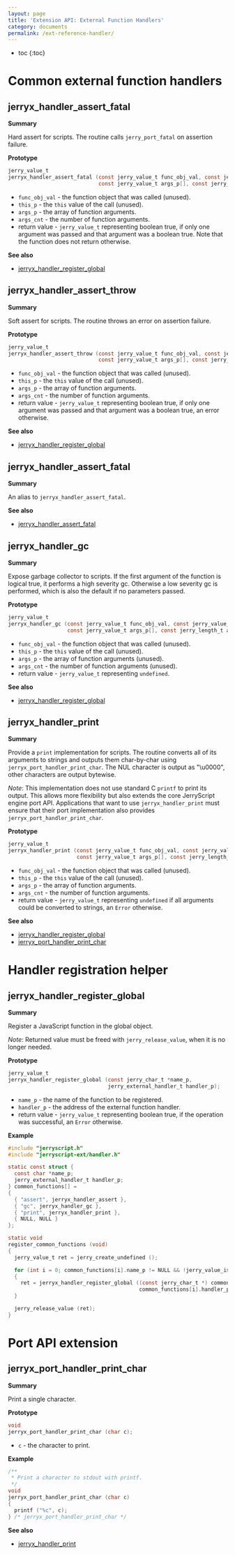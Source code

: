 ```yaml
---
layout: page
title: 'Extension API: External Function Handlers'
category: documents
permalink: /ext-reference-handler/
---
```


* toc
{:toc}

#  Common external function handlers

## jerryx_handler_assert_fatal

**Summary**

Hard assert for scripts. The routine calls `jerry_port_fatal` on assertion failure.

**Prototype**

```c
jerry_value_t
jerryx_handler_assert_fatal (const jerry_value_t func_obj_val, const jerry_value_t this_p,
                             const jerry_value_t args_p[], const jerry_length_t args_cnt);
```

- `func_obj_val` - the function object that was called (unused).
- `this_p` - the `this` value of the call (unused).
- `args_p` - the array of function arguments.
- `args_cnt` - the number of function arguments.
- return value - `jerry_value_t` representing boolean true, if only one argument
  was passed and that argument was a boolean true. Note that the function does
  not return otherwise.

**See also**

- [jerryx_handler_register_global](#jerryx_handler_register_global)


## jerryx_handler_assert_throw

**Summary**

Soft assert for scripts. The routine throws an error on assertion failure.

**Prototype**

```c
jerry_value_t
jerryx_handler_assert_throw (const jerry_value_t func_obj_val, const jerry_value_t this_p,
                             const jerry_value_t args_p[], const jerry_length_t args_cnt);
```

- `func_obj_val` - the function object that was called (unused).
- `this_p` - the `this` value of the call (unused).
- `args_p` - the array of function arguments.
- `args_cnt` - the number of function arguments.
- return value - `jerry_value_t` representing boolean true, if only one argument
  was passed and that argument was a boolean true, an error otherwise.

**See also**

- [jerryx_handler_register_global](#jerryx_handler_register_global)


## jerryx_handler_assert_fatal

**Summary**

An alias to `jerryx_handler_assert_fatal`.

**See also**

- [jerryx_handler_assert_fatal](#jerryx_handler_assert_fatal)


## jerryx_handler_gc

**Summary**

Expose garbage collector to scripts. If the first argument of the function
is logical true, it performs a high severity gc. Otherwise a low severity
gc is performed, which is also the default if no parameters passed.

**Prototype**

```c
jerry_value_t
jerryx_handler_gc (const jerry_value_t func_obj_val, const jerry_value_t this_p,
                   const jerry_value_t args_p[], const jerry_length_t args_cnt);
```

- `func_obj_val` - the function object that was called (unused).
- `this_p` - the `this` value of the call (unused).
- `args_p` - the array of function arguments (unused).
- `args_cnt` - the number of function arguments (unused).
- return value - `jerry_value_t` representing `undefined`.

**See also**

- [jerryx_handler_register_global](#jerryx_handler_register_global)


## jerryx_handler_print

**Summary**

Provide a `print` implementation for scripts. The routine converts all of its
arguments to strings and outputs them char-by-char using
`jerryx_port_handler_print_char`. The NUL character is output as "\u0000",
other characters are output bytewise.

*Note*: This implementation does not use standard C `printf` to print its
output. This allows more flexibility but also extends the core JerryScript
engine port API. Applications that want to use `jerryx_handler_print` must
ensure that their port implementation also provides
`jerryx_port_handler_print_char`.

**Prototype**

```c
jerry_value_t
jerryx_handler_print (const jerry_value_t func_obj_val, const jerry_value_t this_p,
                      const jerry_value_t args_p[], const jerry_length_t args_cnt);
```

- `func_obj_val` - the function object that was called (unused).
- `this_p` - the `this` value of the call (unused).
- `args_p` - the array of function arguments.
- `args_cnt` - the number of function arguments.
- return value - `jerry_value_t` representing `undefined` if all arguments could
  be converted to strings, an `Error` otherwise.

**See also**

- [jerryx_handler_register_global](#jerryx_handler_register_global)
- [jerryx_port_handler_print_char](#jerryx_port_handler_print_char)


# Handler registration helper

## jerryx_handler_register_global

**Summary**

Register a JavaScript function in the global object.

*Note*: Returned value must be freed with `jerry_release_value`, when it is no
longer needed.

**Prototype**

```c
jerry_value_t
jerryx_handler_register_global (const jerry_char_t *name_p,
                                jerry_external_handler_t handler_p);
```

- `name_p` - the name of the function to be registered.
- `handler_p` - the address of the external function handler.
- return value - `jerry_value_t` representing boolean true, if the operation was
  successful, an `Error` otherwise.

**Example**

[doctest]: # (test="compile")

```c
#include "jerryscript.h"
#include "jerryscript-ext/handler.h"

static const struct {
  const char *name_p;
  jerry_external_handler_t handler_p;
} common_functions[] =
{
  { "assert", jerryx_handler_assert },
  { "gc", jerryx_handler_gc },
  { "print", jerryx_handler_print },
  { NULL, NULL }
};

static void
register_common_functions (void)
{
  jerry_value_t ret = jerry_create_undefined ();

  for (int i = 0; common_functions[i].name_p != NULL && !jerry_value_is_error (ret); i++)
  {
    ret = jerryx_handler_register_global ((const jerry_char_t *) common_functions[i].name_p,
                                          common_functions[i].handler_p);
  }

  jerry_release_value (ret);
}
```


# Port API extension

## jerryx_port_handler_print_char

**Summary**

Print a single character.

**Prototype**

```c
void
jerryx_port_handler_print_char (char c);
```

- `c` - the character to print.

**Example**

```c
/**
 * Print a character to stdout with printf.
 */
void
jerryx_port_handler_print_char (char c)
{
  printf ("%c", c);
} /* jerryx_port_handler_print_char */
```

**See also**

- [jerryx_handler_print](#jerryx_handler_print)
